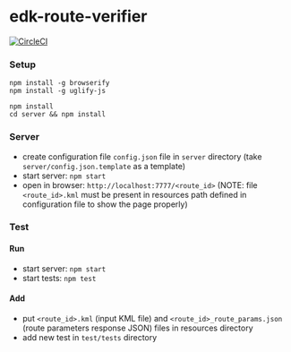 # edk-route-verifier
[![CircleCI](https://circleci.com/gh/cloudify-cosmo/cloudify-stage.svg?style=svg)](https://circleci.com/gh/qooban/edk-route-verifier)


### Setup
```$xslt
npm install -g browserify
npm install -g uglify-js

npm install
cd server && npm install
```

### Server
- create configuration file `config.json` file in `server` directory (take `server/config.json.template` as a template)
- start server: `npm start`
- open in browser: `http://localhost:7777/<route_id>` (NOTE: file `<route_id>.kml` must be present in resources path defined in configuration file to show the page properly)

### Test
#### Run
- start server: `npm start`
- start tests: `npm test`
#### Add
- put `<route_id>.kml` (input KML file) and `<route_id>_route_params.json` (route parameters response JSON) files in resources directory
- add new test in `test/tests` directory